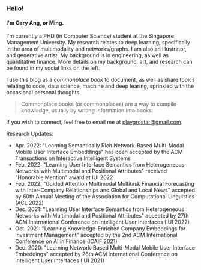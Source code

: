 ### Hello!
#### I'm Gary Ang, or Ming.

I'm currently a PHD (in Computer Science) student at the Singapore Management University. My research relates to deep learning, specifically in the area of multimodality and networks/graphs.
I am also an illustrator, and generative artist. My background is in engineering, as well as quantitative finance. More details on my background, art, and research can be found in my social links on the left.

I use this blog as a _commonplace book_ to document, as well as share topics relating to code, data science, machine and deep learing, sprinkled with the occasional personal thoughts.

> Commonplace books (or commonplaces) are a way to compile knowledge, usually by writing information into books.

If you wish to connect, feel free to email  me at playgrdstar@gmail.com.

Research Updates:
- Apr. 2022: "Learning Semantically Rich Network-Based Multi-Modal Mobile User Interface Embeddings" has been accepted by the ACM Transactions on Interactive Intelligent Systems 
- Feb. 2022: "Learning User Interface Semantics from Heterogeneous Networks with Multimodal and Positional Attributes" received "Honorable Mention" award at IUI 2022
- Feb. 2022: "Guided Attention Multimodal Multitask Financial Forecasting with Inter-Company Relationships and Global and Local News" accepted by 60th Annual Meeting of the Association for Computational Linguistics (ACL 2022)
- Dec. 2021: "Learning User Interface Semantics from Heterogeneous Networks with Multimodal and Positional Attributes" accepted by 27th ACM International Conference on Intelligent User Interfaces (IUI 2022)
- Oct. 2021: "Learning Knowledge-Enriched Company Embeddings for Investment Management" accepted by the 2nd ACM International Conference on AI in Finance (ICAIF 2021)
- Dec. 2020: "Learning Network-Based Multi-Modal Mobile User Interface Embeddings" accepted by 26th ACM International Conference on Intelligent User Interfaces (IUI 2021) 